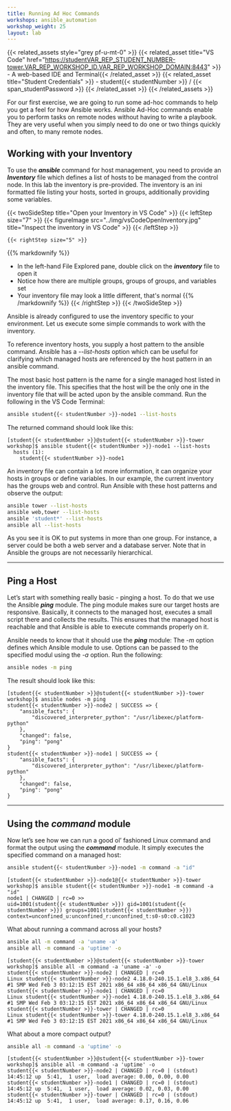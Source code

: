 ```yaml
---
title: Running Ad Hoc Commands
workshops: ansible_automation
workshop_weight: 25
layout: lab
---
```


{{< related_assets style="grey pf-u-mt-0" >}}
  {{< related_asset title="VS Code" href="https://studentVAR_REP_STUDENT_NUMBER-tower.VAR_REP_WORKSHOP_ID.VAR_REP_WORKSHOP_DOMAIN:8443" >}} - A web-based IDE and Terminal{{< /related_asset >}}
  {{< related_asset title="Student Credentials" >}} - student{{< studentNumber >}} / {{< span_studentPassword >}} {{< /related_asset >}}
{{< /related_assets >}}

For our first exercise, we are going to run some ad-hoc commands to help you get a feel for how Ansible works. Ansible Ad-Hoc commands enable you to perform tasks on remote nodes without having to write a playbook. They are very useful when you simply need to do one or two things quickly and often, to many remote nodes.

## Working with your Inventory

To use the ***ansible*** command for host management, you need to provide an ***Inventory*** file which defines a list of hosts to be managed from the control node. In this lab the inventory is pre-provided. The inventory is an ini formatted file listing your hosts, sorted in groups, additionally providing some variables.

{{< twoSideStep title="Open your Inventory in VS Code" >}}
    {{< leftStep size="7" >}}
      {{< figureImage src="../img/vsCodeOpenInventory.jpg" title="Inspect the inventory in VS Code" >}}
    {{< /leftStep >}}

    {{< rightStep size="5" >}}

{{% markdownify %}}
- In the left-hand File Explored pane, double click on the ***inventory*** file to open it
- Notice how there are multiple groups, groups of groups, and variables set
- Your inventory file may look a little different, that's normal
{{% /markdownify %}}
    {{< /rightStep >}}
{{< /twoSideStep >}}

Ansible is already configured to use the inventory specific to your environment. Let us execute some simple commands to work with the inventory.

To reference inventory hosts, you supply a host pattern to the ansible command. Ansible has a *--list-hosts* option which can be useful for clarifying which managed hosts are referenced by the host pattern in an ansible command.

The most basic host pattern is the name for a single managed host listed in the inventory file. This specifies that the host will be the only one in the inventory file that will be acted upon by the ansible command. Run the following in the VS Code Terminal:

```bash
ansible student{{< studentNumber >}}-node1 --list-hosts
```

The returned command should look like this:

```output
[student{{< studentNumber >}}@student{{< studentNumber >}}-tower workshop]$ ansible student{{< studentNumber >}}-node1 --list-hosts
  hosts (1):
    student{{< studentNumber >}}-node1
```

An inventory file can contain a lot more information, it can organize your hosts in groups or define variables. In our example, the current inventory has the groups web and control. Run Ansible with these host patterns and observe the output:

```bash
ansible tower --list-hosts
ansible web,tower --list-hosts
ansible 'student*' --list-hosts
ansible all --list-hosts
```

As you see it is OK to put systems in more than one group. For instance, a server could be both a web server and a database server. Note that in Ansible the groups are not necessarily hierarchical.

---

## Ping a Host

Let’s start with something really basic - pinging a host. To do that we use the Ansible ***ping*** module. The ping module makes sure our target hosts are responsive. Basically, it connects to the managed host, executes a small script there and collects the results. This ensures that the managed host is reachable and that Ansible is able to execute commands properly on it.

Ansible needs to know that it should use the ***ping*** module: The *-m* option defines which Ansible module to use. Options can be passed to the specified modul using the *-a* option.  Run the following:

```bash
ansible nodes -m ping
```

The result should look like this:

```output
[student{{< studentNumber >}}@student{{< studentNumber >}}-tower workshop]$ ansible nodes -m ping
student{{< studentNumber >}}-node2 | SUCCESS => {
    "ansible_facts": {
        "discovered_interpreter_python": "/usr/libexec/platform-python"
    },
    "changed": false,
    "ping": "pong"
}
student{{< studentNumber >}}-node1 | SUCCESS => {
    "ansible_facts": {
        "discovered_interpreter_python": "/usr/libexec/platform-python"
    },
    "changed": false,
    "ping": "pong"
}
```

---

## Using the *command* module

Now let’s see how we can run a good ol’ fashioned Linux command and format the output using the ***command*** module. It simply executes the specified command on a managed host:

```bash
ansible student{{< studentNumber >}}-node1 -m command -a "id"
```

```output
[student{{< studentNumber >}}-node1@{{< studentNumber >}}-tower workshop]$ ansible student{{< studentNumber >}}-node1 -m command -a "id"
node1 | CHANGED | rc=0 >>
uid=1001(student{{< studentNumber >}}) gid=1001(student{{< studentNumber >}}) groups=1001(student{{< studentNumber >}}) context=unconfined_u:unconfined_r:unconfined_t:s0-s0:c0.c1023
```

What about running a command across all your hosts?

```bash
ansible all -m command -a 'uname -a'
ansible all -m command -a 'uptime' -o
```

```output
[student{{< studentNumber >}}@student{{< studentNumber >}}-tower workshop]$ ansible all -m command -a 'uname -a' -o
student{{< studentNumber >}}-node2 | CHANGED | rc=0
Linux student{{< studentNumber >}}-node2 4.18.0-240.15.1.el8_3.x86_64 #1 SMP Wed Feb 3 03:12:15 EST 2021 x86_64 x86_64 x86_64 GNU/Linux
student{{< studentNumber >}}-node1 | CHANGED | rc=0
Linux student{{< studentNumber >}}-node1 4.18.0-240.15.1.el8_3.x86_64 #1 SMP Wed Feb 3 03:12:15 EST 2021 x86_64 x86_64 x86_64 GNU/Linux
student{{< studentNumber >}}-tower | CHANGED | rc=0
Linux student{{< studentNumber >}}-tower 4.18.0-240.15.1.el8_3.x86_64 #1 SMP Wed Feb 3 03:12:15 EST 2021 x86_64 x86_64 x86_64 GNU/Linux
```

What about a more compact output?

```bash
ansible all -m command -a 'uptime' -o
```

```output
[student{{< studentNumber >}}@student{{< studentNumber >}}-tower workshop]$ ansible all -m command -a 'uptime' -o
student{{< studentNumber >}}-node2 | CHANGED | rc=0 | (stdout)  14:45:12 up  5:41,  1 user,  load average: 0.00, 0.00, 0.00
student{{< studentNumber >}}-node1 | CHANGED | rc=0 | (stdout)  14:45:12 up  5:41,  1 user,  load average: 0.02, 0.03, 0.00
student{{< studentNumber >}}-tower | CHANGED | rc=0 | (stdout)  14:45:12 up  5:41,  1 user,  load average: 0.17, 0.16, 0.06
```
